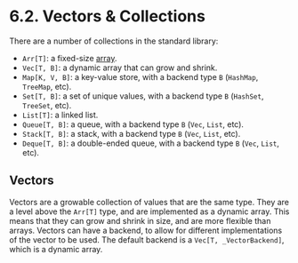 # 6.2. Vectors & Collections

There are a number of collections in the standard library:

- `Arr[T]`: a fixed-size [array](6-1-Arrays.md).
- `Vec[T, B]`: a dynamic array that can grow and shrink.
- `Map[K, V, B]`: a key-value store, with a backend type `B` (`HashMap`, `TreeMap`, etc).
- `Set[T, B]`: a set of unique values, with a backend type `B` (`HashSet`, `TreeSet`, etc).
- `List[T]`: a linked list.
- `Queue[T, B]`: a queue, with a backend type `B` (`Vec`, `List`, etc).
- `Stack[T, B]`: a stack, with a backend type `B` (`Vec`, `List`, etc).
- `Deque[T, B]`: a double-ended queue, with a backend type `B` (`Vec`, `List`, etc).

## Vectors

Vectors are a growable collection of values that are the same type. They are a level above the `Arr[T]` type, and are
implemented as a dynamic array. This means that they can grow and shrink in size, and are more flexible than arrays.
Vectors can have a backend, to allow for different implementations of the vector to be used. The default backend is a
`Vec[T, _VectorBackend]`, which is a dynamic array.
